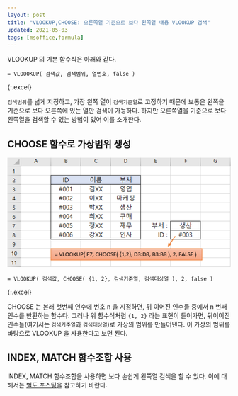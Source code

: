 ```yaml
---
layout: post
title: "VLOOKUP,CHOOSE: 오른쪽열 기준으로 보다 왼쪽열 내용 VLOOKUP 검색"
updated: 2021-05-03
tags: [msoffice,formula]
---
```


VLOOKUP 의 기본 함수식은 아래와 같다.

```excel
= VLOOOKUP( 검색값, 검색범위, 열번호, false )
```
{:.excel}

`검색범위`를 넓게 지정하고, 가장 왼쪽 열이 `검색기준열`로 고정하기 때문에 보통은 왼쪽을 기준으로 보다 오른쪽에 있는 열만 검색이 가능하다. 하지만 오른쪽열을 기준으로 보다 왼쪽열을 검색할 수 있는 방법이 있어 이를 소개한다.

## CHOOSE 함수로 가상범위 생성

![그림00](/img/msoffice/formula/formula-6330.png)

```excel
= VLOOKUP( 검색값, CHOOSE( {1, 2}, 검색기준열, 검색대상열 ), 2, false )
```
{:.excel}

CHOOSE 는 본래 첫번째 인수에 번호 n 을 지정하면, 뒤 이어진 인수들 중에서 n 번째 인수를 반환하는 함수다. 그러나 위 함수식처럼 `{1, 2}` 라는 표현이 들어가면, 뒤이어진 인수들(여기서는 `검색기준열`과 `검색대상열`)로 가상의 범위를 만들어낸다. 이 가상의 범위를 바탕으로 VLOOKUP 을 사용한다고 보면 된다.

## INDEX, MATCH 함수조합 사용

INDEX, MATCH 함수조합을 사용하면 보다 손쉽게 왼쪽열 검색을 할 수 있다. 이에 대해서는 [별도 포스팅](/post/excel-formula-index-match-for-vlookup-alternative)을 참고하기 바란다.